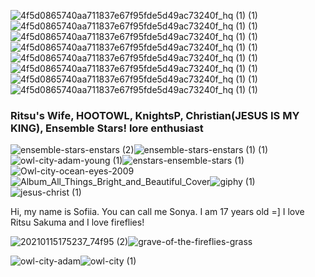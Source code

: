 
![4f5d0865740aa711837e67f95fde5d49ac73240f_hq (1) (1)](https://github.com/SilverColors/SilverColors/assets/69147413/4fd82121-1206-41e7-b203-108e0d6a2a50)![4f5d0865740aa711837e67f95fde5d49ac73240f_hq (1) (1)](https://github.com/SilverColors/SilverColors/assets/69147413/4fd82121-1206-41e7-b203-108e0d6a2a50)![4f5d0865740aa711837e67f95fde5d49ac73240f_hq (1) (1)](https://github.com/SilverColors/SilverColors/assets/69147413/4fd82121-1206-41e7-b203-108e0d6a2a50)![4f5d0865740aa711837e67f95fde5d49ac73240f_hq (1) (1)](https://github.com/SilverColors/SilverColors/assets/69147413/4fd82121-1206-41e7-b203-108e0d6a2a50)![4f5d0865740aa711837e67f95fde5d49ac73240f_hq (1) (1)](https://github.com/SilverColors/SilverColors/assets/69147413/4fd82121-1206-41e7-b203-108e0d6a2a50)![4f5d0865740aa711837e67f95fde5d49ac73240f_hq (1) (1)](https://github.com/SilverColors/SilverColors/assets/69147413/4fd82121-1206-41e7-b203-108e0d6a2a50)![4f5d0865740aa711837e67f95fde5d49ac73240f_hq (1) (1)](https://github.com/SilverColors/SilverColors/assets/69147413/4fd82121-1206-41e7-b203-108e0d6a2a50)![4f5d0865740aa711837e67f95fde5d49ac73240f_hq (1) (1)](https://github.com/SilverColors/SilverColors/assets/69147413/4fd82121-1206-41e7-b203-108e0d6a2a50)


### Ritsu's Wife, HOOTOWL, KnightsP, Christian(JESUS IS MY KING), Ensemble Stars! lore enthusiast

![ensemble-stars-enstars (2)](https://github.com/SilverColors/SilverColors/assets/69147413/2aeef373-95c1-4ce5-b334-2b6bb4caf06b)![ensemble-stars-enstars (1) (1)](https://github.com/SilverColors/SilverColors/assets/69147413/ca0d7d65-37b6-4d00-97e2-257a32444a9a)![owl-city-adam-young (1)](https://github.com/SilverColors/SilverColors/assets/69147413/6a4fcac9-98b1-4af2-80b7-7589486dc4fb)![enstars-ensemble-stars (1)](https://github.com/SilverColors/SilverColors/assets/69147413/c082fd04-3d40-43f7-b6dd-f1bfafc01639)![Owl-city-ocean-eyes-2009](https://github.com/SilverColors/SilverColors/assets/69147413/bb652847-6d7b-4e1a-8244-7c5492fb31d2)![Album_All_Things_Bright_and_Beautiful_Cover](https://github.com/SilverColors/SilverColors/assets/69147413/59f13d01-dba9-4df2-b447-763a013d7892)![giphy (1)](https://github.com/SilverColors/SilverColors/assets/69147413/212e8f2b-6da7-4665-b99d-26a90b5cdb70)![jesus-christ (1)](https://github.com/SilverColors/SilverColors/assets/69147413/c971b17f-aa67-4fe4-9ff8-812894bd41d9)

Hi, my name is Sofiia. You can call me Sonya. I am 17 years old =] I love Ritsu Sakuma and I love fireflies!

![20210115175237_74f95 (2)](https://github.com/SilverColors/SilverColors/assets/69147413/62fdd110-eb20-4b7d-9387-881fcd4a4ead)![grave-of-the-fireflies-grass](https://github.com/SilverColors/SilverColors/assets/69147413/76b0daa5-32a2-4de0-b493-1cca564f7214)









![owl-city-adam](https://github.com/SilverColors/SilverColors/assets/69147413/13548661-3fa7-46dd-ad6e-ff5ba71348d0)![owl-city (1)](https://github.com/SilverColors/SilverColors/assets/69147413/ea0acad8-f361-4d0d-9c50-97d2580b026d)


